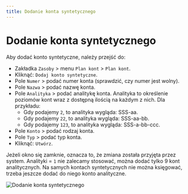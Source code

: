 ```yaml
---
title: Dodanie konta syntetycznego
---
```


# Dodanie konta syntetycznego

Aby dodać konto syntetyczne, należy przejść do:

- Zakładka `Zasoby` > menu `Plan kont` > `Plan kont`.
- Kliknąć: `Dodaj konto syntetyczne`.
- Pole `Numer` > podać numer konta (sprawdzić, czy numer jest wolny).
- Pole `Nazwa` > podać nazwę konta.
- Pole `Analityka` > podać analitykę konta. Analityka to określenie poziomów kont wraz z dostępną ilością na każdym z nich. Dla przykładu:
  - Gdy podajemy `2`, to analityka wygląda: SSS-aa.
  - Gdy podajemy `22`, to analityka wygląda: SSS-aa-bb.
  - Gdy podajemy `123`, to analityka wygląda: SSS-a-bb-ccc.
- Pole `Konto` > podać rodzaj konta.
- Pole `Typ` > podać typ konta.
- Kliknąć: `Utwórz`.

Jeżeli okno się zamknie, oznacza to, że zmiana została przyjęta przez system. Analityki = `1` nie zalecamy stosować, można dodać tylko 9 kont analitycznych. Na samych kontach syntetycznych nie można księgować, trzeba jeszcze dodać do niego konto analityczne.

![Dodanie konta syntetycznego](dodaniekontasynt.gif)
